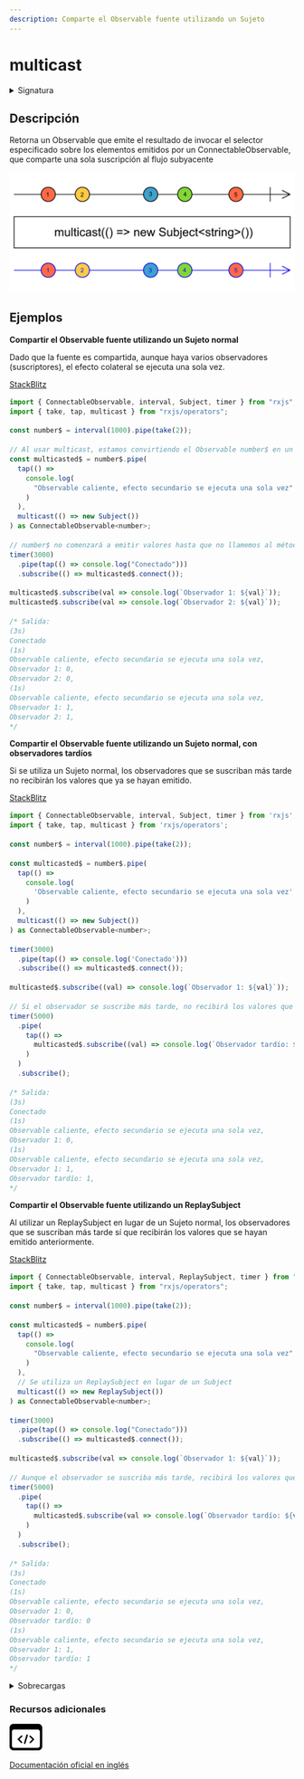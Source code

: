 ```yaml
---
description: Comparte el Observable fuente utilizando un Sujeto
---
```


# multicast

<details>

<summary>Signatura</summary>

#### Firma

`multicast<T, R>(subjectOrSubjectFactory: Subject<T> | (() => Subject<T>), selector?: (source: Observable<T>) => Observable<R>): OperatorFunction<T, R>`

#### Parámetros

#### Retorna

`OperatorFunction<T, R>`: Un Observable que emite el resultado de invocar el selector sobre las emisiones de un ConnectableObservable, que comparte una sola suscripción al flujo subyacente.

</details>

## Descripción

Retorna un Observable que emite el resultado de invocar el selector especificado sobre los elementos emitidos por un ConnectableObservable, que comparte una sola suscripción al flujo subyacente

![Diagrama de canicas del operador multicast](assets/images/marble-diagrams/multicasting/multicast.png)

## Ejemplos

**Compartir el Observable fuente utilizando un Sujeto normal**

Dado que la fuente es compartida, aunque haya varios observadores (suscriptores), el efecto colateral se ejecuta una sola vez.

[StackBlitz](https://stackblitz.com/edit/docu-rxjs-multicast?file=index.ts)

```javascript
import { ConnectableObservable, interval, Subject, timer } from "rxjs";
import { take, tap, multicast } from "rxjs/operators";

const number$ = interval(1000).pipe(take(2));

// Al usar multicast, estamos convirtiendo el Observable number$ en un Observable caliente
const multicasted$ = number$.pipe(
  tap(() =>
    console.log(
      "Observable caliente, efecto secundario se ejecuta una sola vez"
    )
  ),
  multicast(() => new Subject())
) as ConnectableObservable<number>;

// number$ no comenzará a emitir valores hasta que no llamemos al método connect()
timer(3000)
  .pipe(tap(() => console.log("Conectado")))
  .subscribe(() => multicasted$.connect());

multicasted$.subscribe(val => console.log(`Observador 1: ${val}`));
multicasted$.subscribe(val => console.log(`Observador 2: ${val}`));

/* Salida:
(3s)
Conectado
(1s)
Observable caliente, efecto secundario se ejecuta una sola vez,
Observador 1: 0,
Observador 2: 0,
(1s)
Observable caliente, efecto secundario se ejecuta una sola vez,
Observador 1: 1,
Observador 2: 1,
*/
```

**Compartir el Observable fuente utilizando un Sujeto normal, con observadores tardíos**

Si se utiliza un Sujeto normal, los observadores que se suscriban más tarde no recibirán los valores que ya se hayan emitido.

[StackBlitz](https://stackblitz.com/edit/docu-rxjs-multicast-2?file=index.ts)

```javascript
import { ConnectableObservable, interval, Subject, timer } from 'rxjs';
import { take, tap, multicast } from 'rxjs/operators';

const number$ = interval(1000).pipe(take(2));

const multicasted$ = number$.pipe(
  tap(() =>
    console.log(
      'Observable caliente, efecto secundario se ejecuta una sola vez'
    )
  ),
  multicast(() => new Subject())
) as ConnectableObservable<number>;

timer(3000)
  .pipe(tap(() => console.log('Conectado')))
  .subscribe(() => multicasted$.connect());

multicasted$.subscribe((val) => console.log(`Observador 1: ${val}`));

// Si el observador se suscribe más tarde, no recibirá los valores que ya se hayan emitido
timer(5000)
  .pipe(
    tap(() =>
      multicasted$.subscribe((val) => console.log(`Observador tardío: ${val}`))
    )
  )
  .subscribe();

/* Salida:
(3s)
Conectado
(1s)
Observable caliente, efecto secundario se ejecuta una sola vez,
Observador 1: 0,
(1s)
Observable caliente, efecto secundario se ejecuta una sola vez,
Observador 1: 1,
Observador tardío: 1,
*/
```

**Compartir el Observable fuente utilizando un ReplaySubject**

Al utilizar un ReplaySubject en lugar de un Sujeto normal, los observadores que se suscriban más tarde sí que recibirán los valores que se hayan emitido anteriormente.

[StackBlitz](https://stackblitz.com/edit/docu-rxjs-multicast-3?file=index.ts)

```javascript
import { ConnectableObservable, interval, ReplaySubject, timer } from "rxjs";
import { take, tap, multicast } from "rxjs/operators";

const number$ = interval(1000).pipe(take(2));

const multicasted$ = number$.pipe(
  tap(() =>
    console.log(
      "Observable caliente, efecto secundario se ejecuta una sola vez"
    )
  ),
  // Se utiliza un ReplaySubject en lugar de un Subject
  multicast(() => new ReplaySubject())
) as ConnectableObservable<number>;

timer(3000)
  .pipe(tap(() => console.log("Conectado")))
  .subscribe(() => multicasted$.connect());

multicasted$.subscribe(val => console.log(`Observador 1: ${val}`));

// Aunque el observador se suscriba más tarde, recibirá los valores que ya se hayan emitido, gracias al ReplaySubject
timer(5000)
  .pipe(
    tap(() =>
      multicasted$.subscribe(val => console.log(`Observador tardío: ${val}`))
    )
  )
  .subscribe();

/* Salida:
(3s)
Conectado
(1s)
Observable caliente, efecto secundario se ejecuta una sola vez,
Observador 1: 0,
Observador tardío: 0
(1s)
Observable caliente, efecto secundario se ejecuta una sola vez,
Observador 1: 1,
Observador tardío: 1
*/
```

<details>

<summary>Sobrecargas</summary>

#### Firma

`multicast(subject: Subject<T>): UnaryFunction<Observable<T>, ConnectableObservable<T>>`

#### Parámetros

#### Retorna

`UnaryFunction<Observable<T>, ConnectableObservable<T>>`

#### Firma

`multicast(subject: Subject<T>, selector: (shared: Observable<T>) => O): UnaryFunction<Observable<T>, ConnectableObservable<ObservedValueOf<O>>>`

#### Parámetros

#### Retorna

`UnaryFunction<Observable<T>, ConnectableObservable<ObservedValueOf<O>>>`

#### Firma

`multicast(subjectFactory: (this: Observable<T>) => Subject<T>): UnaryFunction<Observable<T>, ConnectableObservable<T>>`

#### Parámetros

#### Retorna

`UnaryFunction<Observable<T>, ConnectableObservable<T>>`

#### Firma

`multicast(SubjectFactory: (this: Observable<T>) => Subject<T>, selector: (shared: Observable<T>) => O): OperatorFunction<T, ObservedValueOf<O>>`

#### Parámetros

#### Retorna

`OperatorFunction<T, ObservedValueOf<O>>`

</details>

### Recursos adicionales

[![Source code](assets/icons/source-code.png)](https://github.com/ReactiveX/rxjs/blob/master/src/internal/operators/multicast.ts)

[Documentación oficial en inglés](https://rxjs.dev/api/operators/multicast)
